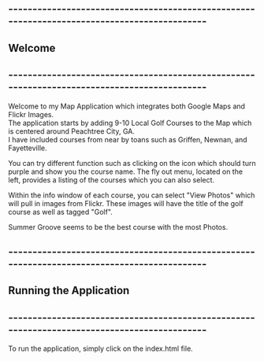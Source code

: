 
## --------------------------------------------------------------------------------------------
## Welcome
## --------------------------------------------------------------------------------------------
Welcome to my Map Application which integrates both Google Maps and Flickr Images.  
The application starts by adding 9-10 Local Golf Courses to the Map which is centered around Peachtree City, GA.  
I have included courses from near by toans such as Griffen, Newnan, and Fayetteville.

You can try different function such as clicking on the icon which should turn purple and show you the course name.
The fly out menu, located on the left, provides a listing of the courses which you can also select.

Within the info window of each course, you can select "View Photos" which will pull in images from Flickr.
These images will have the title of the golf course as well as tagged "Golf".

Summer Groove seems to be the best course with the most Photos.


## --------------------------------------------------------------------------------------------
## Running the Application
## --------------------------------------------------------------------------------------------
To run the application, simply click on the index.html file.

